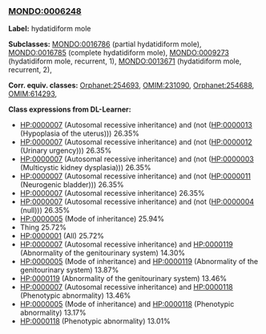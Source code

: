 
### [MONDO:0006248](http://purl.obolibrary.org/obo/MONDO_0006248)
**Label:** hydatidiform mole

**Subclasses:** [MONDO:0016786](http://purl.obolibrary.org/obo/MONDO_0016786) (partial hydatidiform mole), [MONDO:0016785](http://purl.obolibrary.org/obo/MONDO_0016785) (complete hydatidiform mole), [MONDO:0009273](http://purl.obolibrary.org/obo/MONDO_0009273) (hydatidiform mole, recurrent, 1), [MONDO:0013671](http://purl.obolibrary.org/obo/MONDO_0013671) (hydatidiform mole, recurrent, 2), 

**Corr. equiv. classes:** [Orphanet:254693](http://www.orpha.net/ORDO/Orphanet_254693), [OMIM:231090](http://purl.obolibrary.org/obo/OMIM_231090), [Orphanet:254688](http://www.orpha.net/ORDO/Orphanet_254688), [OMIM:614293](http://purl.obolibrary.org/obo/OMIM_614293), 

**Class expressions from DL-Learner:**

- [HP:0000007](http://purl.obolibrary.org/obo/HP_0000007) (Autosomal recessive inheritance) and (not ([HP:0000013](http://purl.obolibrary.org/obo/HP_0000013) (Hypoplasia of the uterus))) 26.35%
- [HP:0000007](http://purl.obolibrary.org/obo/HP_0000007) (Autosomal recessive inheritance) and (not ([HP:0000012](http://purl.obolibrary.org/obo/HP_0000012) (Urinary urgency))) 26.35%
- [HP:0000007](http://purl.obolibrary.org/obo/HP_0000007) (Autosomal recessive inheritance) and (not ([HP:0000003](http://purl.obolibrary.org/obo/HP_0000003) (Multicystic kidney dysplasia))) 26.35%
- [HP:0000007](http://purl.obolibrary.org/obo/HP_0000007) (Autosomal recessive inheritance) and (not ([HP:0000011](http://purl.obolibrary.org/obo/HP_0000011) (Neurogenic bladder))) 26.35%
- [HP:0000007](http://purl.obolibrary.org/obo/HP_0000007) (Autosomal recessive inheritance) 26.35%
- [HP:0000007](http://purl.obolibrary.org/obo/HP_0000007) (Autosomal recessive inheritance) and (not ([HP:0000004](http://purl.obolibrary.org/obo/HP_0000004) (null))) 26.35%
- [HP:0000005](http://purl.obolibrary.org/obo/HP_0000005) (Mode of inheritance) 25.94%
- Thing 25.72%
- [HP:0000001](http://purl.obolibrary.org/obo/HP_0000001) (All) 25.72%
- [HP:0000007](http://purl.obolibrary.org/obo/HP_0000007) (Autosomal recessive inheritance) and [HP:0000119](http://purl.obolibrary.org/obo/HP_0000119) (Abnormality of the genitourinary system) 14.30%
- [HP:0000005](http://purl.obolibrary.org/obo/HP_0000005) (Mode of inheritance) and [HP:0000119](http://purl.obolibrary.org/obo/HP_0000119) (Abnormality of the genitourinary system) 13.87%
- [HP:0000119](http://purl.obolibrary.org/obo/HP_0000119) (Abnormality of the genitourinary system) 13.46%
- [HP:0000007](http://purl.obolibrary.org/obo/HP_0000007) (Autosomal recessive inheritance) and [HP:0000118](http://purl.obolibrary.org/obo/HP_0000118) (Phenotypic abnormality) 13.46%
- [HP:0000005](http://purl.obolibrary.org/obo/HP_0000005) (Mode of inheritance) and [HP:0000118](http://purl.obolibrary.org/obo/HP_0000118) (Phenotypic abnormality) 13.17%
- [HP:0000118](http://purl.obolibrary.org/obo/HP_0000118) (Phenotypic abnormality) 13.01%


